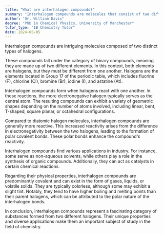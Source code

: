 ```yaml
---
title: "What are interhalogen compounds?"
summary: "Interhalogen compounds are molecules that consist of two different types of halogens."
author: "Dr. William Davis"
degree: "PhD in Chemical Physics, University of Manchester"
tutor_type: "IB Chemistry Tutor"
date: 2024-06-05
---
```


Interhalogen compounds are intriguing molecules composed of two distinct types of halogens.

These compounds fall under the category of binary compounds, meaning they are made up of two different elements. In this context, both elements are halogens, but they must be different from one another. Halogens are the elements located in Group 17 of the periodic table, which includes fluorine ($\text{F}$), chlorine ($\text{Cl}$), bromine ($\text{Br}$), iodine ($\text{I}$), and astatine ($\text{At}$).

Interhalogen compounds form when halogens react with one another. In these reactions, the more electronegative halogen typically serves as the central atom. The resulting compounds can exhibit a variety of geometric shapes depending on the number of atoms involved, including linear, bent, T-shaped, square planar, or octahedral configurations.

Compared to diatomic halogen molecules, interhalogen compounds are generally more reactive. This increased reactivity arises from the difference in electronegativity between the two halogens, leading to the formation of polar covalent bonds. These polar bonds enhance the compound's reactivity.

Interhalogen compounds find various applications in industry. For instance, some serve as non-aqueous solvents, while others play a role in the synthesis of organic compounds. Additionally, they can act as catalysts in certain chemical reactions.

Regarding their physical properties, interhalogen compounds are predominantly covalent and can exist in the form of gases, liquids, or volatile solids. They are typically colorless, although some may exhibit a slight tint. Notably, they tend to have higher boiling and melting points than their parent halogens, which can be attributed to the polar nature of the interhalogen bonds.

In conclusion, interhalogen compounds represent a fascinating category of substances formed from two different halogens. Their unique properties and diverse applications make them an important subject of study in the field of chemistry.
    